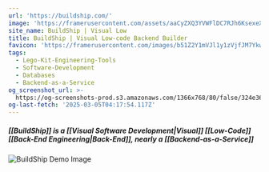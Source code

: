 ```yaml
---
url: 'https://buildship.com/'
image: 'https://framerusercontent.com/assets/aaCyZXQ3YVWFlDC7RJh6KsexeXM.png'
site_name: BuildShip | Visual Low
title: BuildShip | Visual Low-code Backend Builder
favicon: 'https://framerusercontent.com/images/b51Z2Y1mVJl1y1zVjfJM7Ykw8O0.png'
tags:
  - Lego-Kit-Engineering-Tools
  - Software-Development
  - Databases
  - Backend-as-a-Service
og_screenshot_url: >-
  https://og-screenshots-prod.s3.amazonaws.com/1366x768/80/false/324e36b4358724fb26e62ceca745fbf7034a2255d30fee2a46cfeeb6d7d05d24.jpeg
og-last-fetch: '2025-03-05T04:17:54.117Z'
---
```

##### [[BuildShip]] is a [[Visual Software Development|Visual]] [[Low-Code]] [[Back-End Engineering|Back-End]], nearly a [[Backend-as-a-Service]]
![BuildShip Demo Image](https://i.imgur.com/FBGAhTw.png)
